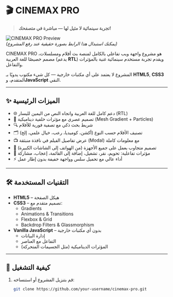 # 🎬 CINEMAX PRO

> **تجربة سينمائية لا مثيل لها — مباشرة في متصفحك!**

![CINEMAX PRO Preview](https://drive.google.com/file/d/1KS1v5ef6ynJdS-lBNcpAilyf3Gbv38fR/view)  
*(يمكنك استبدال هذا الرابط بصورة حقيقية عند رفع المشروع)*

CINEMAX PRO هو مشروع واجهة ويب تفاعلي بالكامل لمنصة بث أفلام ومسلسلات، مصمم خصيصًا للغة العربية (يدعم **RTL**) ويقدم تجربة مستخدم سينمائية غنية بالمؤثرات والتفاعل.

المشروع لا يعتمد على أي مكتبات خارجية — كل شيء مكتوب يدويًا بـ **HTML5**, **CSS3** المتقدم، و**JavaScript** النقي.

---

## ✨ الميزات الرئيسية

- 🌐 دعم كامل للغة العربية واتجاه النص من اليمين لليسار (RTL)
- 🎨 تصميم عصري مع مؤثرات خلفية ديناميكية (Mesh Gradient + Particles)
- 🔍 شريط بحث ذكي مع تصفية فورية للأفلام
- 🗂️ تصنيف الأفلام حسب النوع (أكشن، كوميديا، رعب، خيال علمي، إلخ)
- 📺 عرض تفاصيل الفيلم في نافذة منبثقة (Modal) مع معلومات كاملة
- 📱 تصميم متجاوب يعمل على جميع الأجهزة (من الهواتف إلى الشاشات الكبيرة)
- 🎯 مؤثرات تفاعلية: تحويم، نقر، تشغيل، إضافة إلى القائمة، إعجاب، مشاركة
- ⚡ أداء عالي مع تحميل سلس وواجهة خفيفة بدون إطار عمل

---

## 🛠 التقنيات المستخدمة

- **HTML5** – هيكل الصفحة
- **CSS3** – تصميم متقدم مع:
  - Gradients
  - Animations & Transitions
  - Flexbox & Grid
  - Backdrop Filters & Glassmorphism
- **Vanilla JavaScript** – بدون أي مكتبات خارجية
  - إدارة البيانات
  - التفاعل مع العناصر
  - المؤثرات الديناميكية (مثل الجسيمات المتحركة)

---

## 🚀 كيفية التشغيل

1. قم بتنزيل المشروع أو استنساخه:
   ```bash
   git clone https://github.com/your-username/cinemax-pro.git

